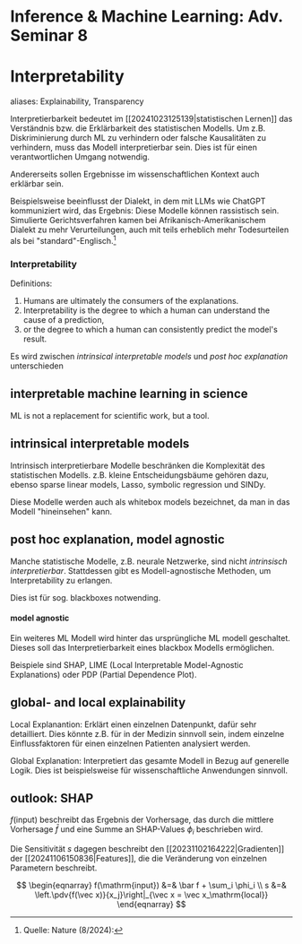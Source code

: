 # Inference & Machine Learning: Adv. Seminar 8
# Interpretability
aliases: Explainability, Transparency

Interpretierbarkeit bedeutet im [[20241023125139|statistischen Lernen]] das Verständnis bzw. die Erklärbarkeit des statistischen Modells. Um z.B. Diskriminierung durch ML zu verhindern oder falsche Kausalitäten zu verhindern, muss das Modell interpretierbar sein. Dies ist für einen verantwortlichen Umgang notwendig.

Andererseits sollen Ergebnisse im wissenschaftlichen Kontext auch erklärbar sein.

Beispielsweise beeinflusst der Dialekt, in dem mit LLMs wie ChatGPT kommuniziert wird, das Ergebnis: Diese Modelle können rassistisch sein. Simulierte Gerichtsverfahren kamen bei Afrikanisch-Amerikanischem Dialekt zu mehr Verurteilungen, auch mit teils erheblich mehr Todesurteilen als bei "standard"-Englisch.[^1]

[^1]: Quelle: Nature (8/2024): 

### Interpretability
Definitions:
1. Humans are ultimately the consumers of the explanations.
2. Interpretability is the degree to which a human can understand the cause of a prediction,
3. or the degree to which a human can consistently predict the model's result.

Es wird zwischen *intrinsical interpretable models* und *post hoc explanation* unterschieden
## interpretable machine learning in science
ML is not a replacement for scientific work, but a tool.

## intrinsical interpretable models
Intrinsisch interpretierbare Modelle beschränken die Komplexität des statistischen Modells. z.B. kleine Entscheidungsbäume gehören dazu, ebenso sparse linear models, Lasso, symbolic regression und SINDy.

Diese Modelle werden auch als whitebox models bezeichnet, da man in das Modell "hineinsehen" kann.

## post hoc explanation, model agnostic
Manche statistische Modelle, z.B. neurale Netzwerke, sind nicht *intrinsisch interpretierbar*. Stattdessen gibt es Modell-agnostische Methoden, um Interpretability zu erlangen.

Dies ist für sog. blackboxes notwending.

#### model agnostic
Ein weiteres ML Modell wird hinter das ursprüngliche ML modell geschaltet. Dieses soll das Interpretierbarkeit eines blackbox Modells ermöglichen.

Beispiele sind SHAP, LIME (Local Interpretable Model-Agnostic Explanations) oder PDP (Partial Dependence Plot).

## global- and local explainability
Local Explanantion: Erklärt einen einzelnen Datenpunkt, dafür sehr detailliert. Dies könnte z.B. für in der Medizin sinnvoll sein, indem einzelne Einflussfaktoren für einen einzelnen Patienten analysiert werden.

Global Explanation: Interpretiert das gesamte Modell in Bezug auf generelle Logik. Dies ist beispielsweise für wissenschaftliche Anwendungen sinnvoll.

## outlook: SHAP
$f(\mathrm{input})$ beschreibt das Ergebnis der Vorhersage, das durch die mittlere Vorhersage $\bar f$ und eine Summe an SHAP-Values $\phi_i$ beschrieben wird.

Die Sensitivität $s$ dagegen beschreibt den [[20231102164222|Gradienten]] der [[20241106150836|Features]], die die Veränderung von einzelnen Parametern beschreibt.

$$
\begin{eqnarray}
    f(\mathrm{input}) &=& \bar f + \sum_i \phi_i \\
    s &=& \left.\pdv{f(\vec x)}{x_j}\right|_{\vec x = \vec x_\mathrm{local}}
\end{eqnarray}
$$
